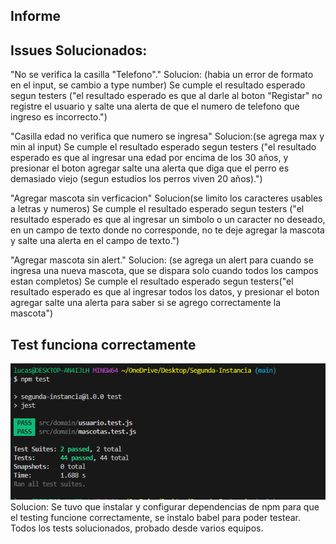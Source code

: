 ## Informe

## Issues Solucionados:
"No se verifica la casilla "Telefono"."
Solucion: (habia un error de formato en el input, se cambio a type number)
Se cumple el resultado esperado segun testers ("el resultado esperado es que al darle al boton "Registar" no registre el usuario y salte una alerta de que el numero de telefono que ingreso es incorrecto.")

"Casilla edad no verifica que numero se ingresa"
Solucion:(se agrega max y min al input)
Se cumple el resultado esperado segun testers ("el resultado esperado es que al ingresar una edad por encima de los 30 años, y presionar el boton agregar salte una alerta que diga que el perro es demasiado viejo (segun estudios los perros viven 20 años).")

"Agregar mascota sin verficacion" 
Solucion(se limito los caracteres usables a letras y numeros)
Se cumple el resultado esperado segun testers ("el resultado esperado es que al ingresar un simbolo o un caracter no deseado, en un campo de texto donde no corresponde, no te deje agregar la mascota y salte una alerta en el campo de texto.")


"Agregar mascota sin alert." 
Solucion: (se agrega un alert para cuando se ingresa una nueva mascota, que se dispara solo cuando todos los campos estan completos)
Se cumple el resultado esperado segun testers("el resultado esperado es que al ingresar todos los datos, y presionar el boton agregar salte una alerta para saber si se agrego correctamente la mascota")

## Test funciona correctamente
![alt text](image-4.png)
Solucion: Se tuvo que instalar y configurar dependencias de npm para que el testing funcione correctamente, se instalo babel para poder testear. Todos los tests solucionados, probado desde varios equipos.